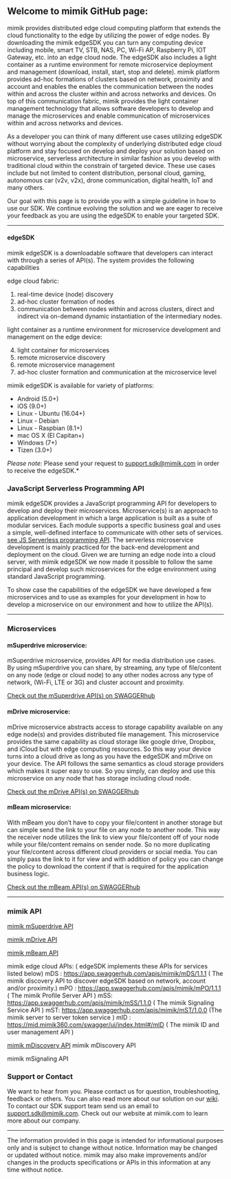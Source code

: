 


## Welcome to mimik GitHub page:


mimik provides distributed edge cloud computing platform that extends the cloud functionality to the edge by utilizing the power of edge nodes.  By downloading the mimik edgeSDK you can turn any computing device including mobile, smart TV, STB, NAS, PC, Wi-Fi AP, Raspberry Pi, IOT Gateway, etc. into an edge cloud node.  The edgeSDK also includes a light container as a runtime environment for remote microservice deployment and management (download, install, start, stop and delete).  mimik platform provides ad-hoc formations of clusters based on network, proximity and account and enables the enables the communication between the nodes within and across the cluster within and across networks and devices. On top of this communication fabric, mimik provides the light container management technology that allows software developers to develop and manage the microservices and enable communication of microservices within and across networks and devices. 
 
As a developer you can think of many different use cases utilizing edgeSDK without worrying about the complexity of underlying distributed edge cloud platform and stay focused on develop and deploy your solution based on microservice, serverless architecture in similar fashion as you develop with traditional cloud within the constrain of targeted device. These use cases include but not limited to content distribution, personal cloud, gaming, autonomous car (v2v, v2x), drone communication, digital health, IoT and many others.  
 
Our goal with this page is to provide you with a simple guideline in how to use our SDK.  We continue evolving the solution and we are eager to receive your feedback as you are using the edgeSDK to enable your targeted SDK. 


***
#### edgeSDK

mimik edgeSDK is a downloadable software that developers can interact with through a series of API(s).  The system provides the following capabilities 
 
edge cloud fabric:

1. real-time device (node) discovery
2. ad-hoc cluster formation of nodes
3. communication between nodes within and across clusters, direct and indirect via on-demand dynamic instantiation of the intermediary nodes.
 
light container as a runtime environment for microservice development and management on the edge device:

4. light container for microservices
5. remote microservice discovery
6. remote microservice management
7. ad-hoc cluster formation and communication at the microservice level


mimik edgeSDK is available for variety of platforms:

- Android (5.0+)
- iOS (9.0+)
- Linux - Ubuntu (16.04+)
- Linux - Debian
- Linux - Raspbian (8.1+)
- mac OS X (El Capitan+)
- Windows (7+)
- Tizen (3.0+)

*Please note:*
Please send your request to support.sdk@mimik.com in order to receive the edgeSDK.*


### JavaScript Serverless Programming API

mimik edgeSDK provides a JavaScript programming API for developers to develop and deploy their microservices. Microservice(s) is an approach to application development in which a large application is built as a suite of modular services. Each module supports a specific business goal and uses a simple, well-defined interface to communicate with other sets of services. [see JS Serverless programming API](https://github.com/mimikgit/mimik-edge-microservices/wiki/Editing-How-to-use-mimik-serverless-JavaScript-programming-API).  The serverless microservice development is mainly practiced for the back-end development and deployment on the cloud.  Given we are turning an edge node into a cloud server, with mimik edgeSDK we now made it possible to follow the same principal and develop such microservices for the edge environment using standard JavaScript programming. 
 
To show case the capabilities of the edgeSDK we have developed a few microservices and to use as examples for your development in how to develop a microservice on our environment and how to utilize the API(s). 


***
### Microservices


#### mSuperdrive microservice:
mSuperdrive microservice, provides API for media distribution use cases. By using mSuperdrive you can share, by streaming, any type of file/content on any node (edge or cloud node) to any other nodes across any type of network,  (Wi-Fi, LTE or 3G) and cluster account and proximity.
 
[Check out the mSuperdrive API(s) on SWAGGERhub](https://app.swaggerhub.com/apis/mimik/mSuperdrive/)


#### mDrive microservice:
mDrive microservice abstracts access to storage capability available on any edge node(s) and provides distributed file management. This microservice provides the same capability as cloud storage like google drive, Dropbox, and iCloud but with edge computing resources.  So this way your device turns into a cloud drive as long as you have the edgeSDK and mDrive on your device.  The API follows the same semantics as cloud storage providers which makes it super easy to use. So you simply, can deploy and use this microservice on any node that has storage including cloud node.
 
[Check out the mDrive API(s) on SWAGGERhub](https://app.swaggerhub.com/apis/mimik/mDrive/)


#### mBeam microservice:
With mBeam you don’t have to copy your file/content in another storage but can simple send the link to your file on any node to another node. This way the receiver node utilizes the link to view your file/content off of your node while your file/content remains on sender node.  So no more duplicating your file/content across different cloud providers or social media.  You can simply pass the link to it for view and with addition of policy you can change the policy to download the content if that is required for the application business logic. 
 
[Check out the mBeam API(s) on SWAGGERhub](https://app.swaggerhub.com/apis/mimik/mBeam/)
 


***


### mimik API

[mimik mSuperdrive API](https://app.swaggerhub.com/apis/mimik/mSuperdrive) 

[mimik mDrive API](https://app.swaggerhub.com/apis/mimik/mDrive)

[mimik mBeam API](https://app.swaggerhub.com/apis/mimik/mBeam)


mimik edge cloud APIs: ( edgeSDK implements these APIs for services listed below)
mDS : https://app.swaggerhub.com/apis/mimik/mDS/1.1.1 ( The mimik discovery API to discover edgeSDK based on network, account and/or proximity.)
mPO : https://app.swaggerhub.com/apis/mimik/mPO/1.1.1 ( The mimik Profile Server API )
mSS:  https://app.swaggerhub.com/apis/mimik/mSS/1.1.0 ( The mimik Signaling Service API )
mST: https://app.swaggerhub.com/apis/mimik/mST/1.0.0 (The mimik server to server token service )
mID : https://mid.mimik360.com/swagger/ui/index.html#/mID ( The mimik ID and user management API )
 

[mimik mDiscovery API](https://app.swaggerhub.com/apis/mimik/mSuperdrive)  mimik mDiscovery API

mimik mSignaling API

### Support or Contact

We want to hear from you.  Please contact us for question, troubleshooting, feedback or others. 
You can also read more about our solution on our [wiki](https://github.com/mimikgit/edgeMicroservices/wiki/). 
To contact our SDK support team send us an email to support.sdk@mimik.com.
Check out our website at mimik.com to learn more about our company.


*** 
The information provided in this page is intended for informational purposes only and is subject to change without notice. Information may be changed or updated without notice. mimik may also make improvements and/or changes in the products specifications or APIs in this information at any time without notice.
